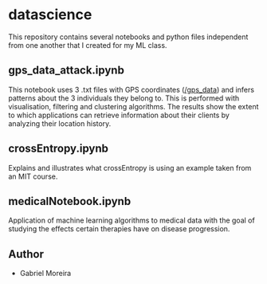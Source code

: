 # datascience

This repository contains several notebooks and python files independent from one another that I created for my ML class.

## gps_data_attack.ipynb
This notebook uses 3 .txt files with GPS coordinates ([/gps_data](https://github.com/gabmoreira/datascience/tree/master/gps_data)) and infers patterns about the 3 individuals they belong to. This is performed with visualisation, filtering and clustering algorithms. The results show the extent to which applications can retrieve information about their clients by analyzing their location history.

## crossEntropy.ipynb
Explains and illustrates what crossEntropy is using an example taken from an MIT course.

## medicalNotebook.ipynb
Application of machine learning algorithms to medical data with the goal of studying the effects certain therapies have on disease progression.

## Author
* Gabriel Moreira
